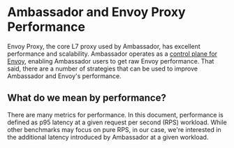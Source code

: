 # Ambassador and Envoy Proxy Performance

Envoy Proxy, the core L7 proxy used by Ambassador, has excellent performance and scalability. Ambassador operates as a [control plane for Envoy](/concepts/architecture), enabling Ambassador users to get raw Envoy performance. That said, there are a number of strategies that can be used to improve Ambassador and Envoy's performance.

## What do we mean by performance?

There are many metrics for performance. In this document, performance is defined as p95 latency at a given request per second (RPS) workload. While other benchmarks may focus on pure RPS, in our case, we're interested in the additional latency introduced by Ambassador at a given workload.

